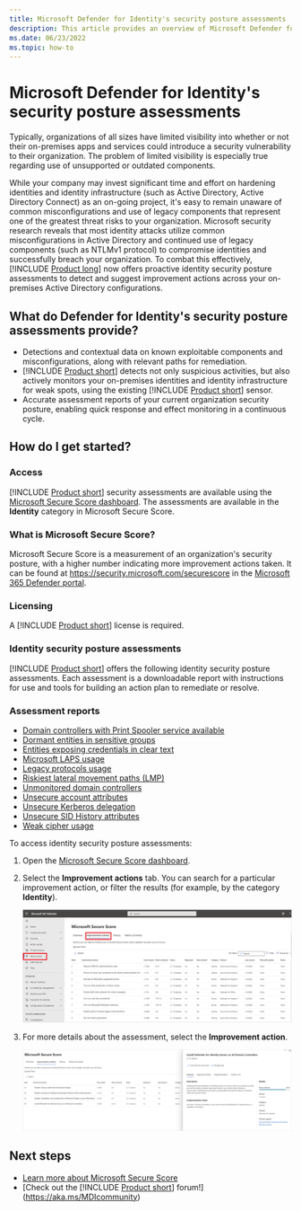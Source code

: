 ```yaml
---
title: Microsoft Defender for Identity's security posture assessments
description: This article provides an overview of Microsoft Defender for Identity's identity security posture assessment reports.
ms.date: 06/23/2022
ms.topic: how-to
---
```


# Microsoft Defender for Identity's security posture assessments

Typically, organizations of all sizes have limited visibility into whether or not their on-premises apps and services could introduce a security vulnerability to their organization. The problem of limited visibility is especially true regarding use of unsupported or outdated components.

While your company may invest significant time and effort on hardening identities and identity infrastructure (such as Active Directory, Active Directory Connect) as an on-going project, it's easy to remain unaware of common misconfigurations and use of legacy components that represent one of the greatest threat risks to your organization. Microsoft security research reveals that most identity attacks utilize common misconfigurations in Active Directory and continued use of legacy components (such as NTLMv1 protocol) to compromise identities and successfully breach your organization. To combat this effectively, [!INCLUDE [Product long](includes/product-long.md)] now offers proactive identity security posture assessments to detect and suggest improvement actions across your on-premises Active Directory configurations.

## What do Defender for Identity's security posture assessments provide?

- Detections and contextual data on known exploitable components and misconfigurations, along with relevant paths for remediation.
- [!INCLUDE [Product short](includes/product-short.md)] detects not only suspicious activities, but also actively monitors your on-premises identities and identity infrastructure for weak spots, using the existing [!INCLUDE [Product short](includes/product-short.md)] sensor.
- Accurate assessment reports of your current organization security posture, enabling quick response and effect monitoring in a continuous cycle.

## How do I get started?

### Access

[!INCLUDE [Product short](includes/product-short.md)] security assessments are available using the [Microsoft Secure Score dashboard](/microsoft-365/security/defender/microsoft-secure-score). The assessments are available in the **Identity** category in Microsoft Secure Score.

### What is Microsoft Secure Score?

Microsoft Secure Score is a measurement of an organization's security posture, with a higher number indicating more improvement actions taken. It can be found at <https://security.microsoft.com/securescore> in the [Microsoft 365 Defender portal](/microsoft-365/security/defender/microsoft-365-defender).

### Licensing

A [!INCLUDE [Product short](includes/product-short.md)] license is required.

### Identity security posture assessments

[!INCLUDE [Product short](includes/product-short.md)] offers the following identity security posture assessments. Each assessment is a downloadable report with instructions for use and tools for building an action plan to remediate or resolve.

### Assessment reports

- [Domain controllers with Print Spooler service available](cas-isp-print-spooler.md)
- [Dormant entities in sensitive groups](cas-isp-dormant-entities.md)
- [Entities exposing credentials in clear text](cas-isp-clear-text.md)
- [Microsoft LAPS usage](cas-isp-laps.md)
- [Legacy protocols usage](cas-isp-legacy-protocols.md)
- [Riskiest lateral movement paths (LMP)](cas-isp-riskiest-lmp.md)
- [Unmonitored domain controllers](cas-isp-unmonitored-domain-controller.md)
- [Unsecure account attributes](cas-isp-unsecure-account-attributes.md)
- [Unsecure Kerberos delegation](cas-isp-unconstrained-kerberos.md)
- [Unsecure SID History attributes](cas-isp-unsecure-sid-history-attribute.md)
- [Weak cipher usage](cas-isp-weak-cipher.md)

To access identity security posture assessments:

1. Open the [Microsoft Secure Score dashboard](https://security.microsoft.com/securescore).
1. Select the **Improvement actions** tab. You can search for a particular improvement action, or filter the results (for example, by the category **Identity**).

    ![Improvement actions.](media/improvement-actions.png)

1. For more details about the assessment, select the **Improvement action**.

    ![Select the assessment.](media/select-assessment.png)

## Next steps

- [Learn more about Microsoft Secure Score](/microsoft-365/security/defender/microsoft-secure-score)
- [Check out the [!INCLUDE [Product short](includes/product-short.md)] forum!](<https://aka.ms/MDIcommunity>)
